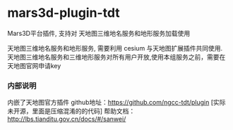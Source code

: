 # mars3d-plugin-tdt

Mars3D平台插件, 支持对 天地图三维地名服务和地形服务加载使用

天地图三维地名服务和地形服务, 需要利用 cesium 与天地图扩展插件共同使用. 天地图三维地名服务和三维地形服务对所有用户开放,使用本组服务之前，需要在天地图官网申请key

### 内部说明

内嵌了天地图官方插件 github地址：https://github.com/ngcc-tdt/plugin  [实际未开源，里面是压缩混淆的的代码]
帮助文档：http://lbs.tianditu.gov.cn/docs/#/sanwei/
